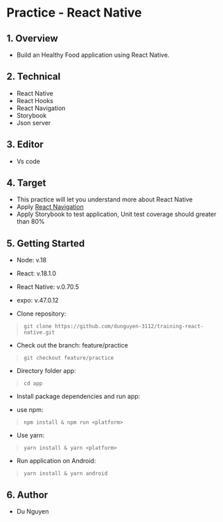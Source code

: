 # Practice - React Native

## 1. Overview

- Build an Healthy Food application using React Native.

## 2. Technical

- React Native
- React Hooks
- React Navigation
- Storybook
- Json server

## 3. Editor

- Vs code

## 4. Target

- This practice will let you understand more about React Native
- Apply [React Navigation](https://reactnavigation.org/)
- Apply Storybook to test application, Unit test coverage should greater than 80%

## 5. Getting Started

- Node: v.18
- React: v.18.1.0
- React Native: v.0.70.5
- expo: v.47.0.12

- Clone repository: 
> ```
> git clone https://github.com/dunguyen-3112/training-react-native.git
> ```

- Check out the branch: feature/practice
> ``` 
> git checkout feature/practice
> ```

- Directory folder app:
> ```
> cd app 
> ```

- Install package dependencies and run app:

+ use npm:
> ```
> npm install & npm run <platform>
> ```

+ Use yarn:
> ```
> yarn install & yarn <platform>
> ```

- Run application on Android:
> ```
> yarn install & yarn android
> ```

## 6. Author

- Du Nguyen
